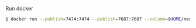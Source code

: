Run docker

```bash
$ docker run --publish=7474:7474 --publish=7687:7687 --volume=$HOME/neo4j/data:/data neo4j
```

